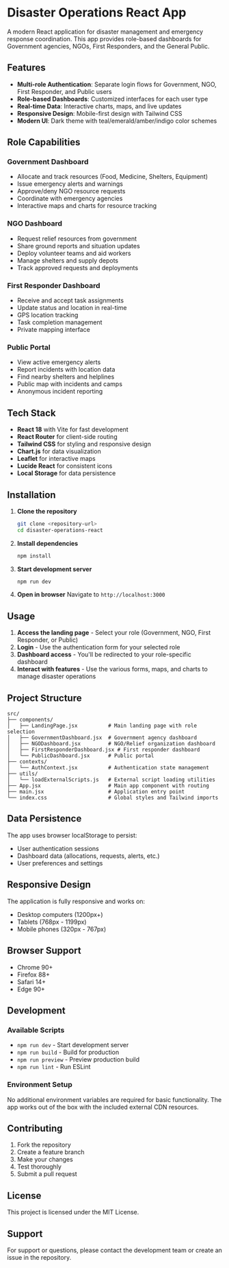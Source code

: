 # Disaster Operations React App

A modern React application for disaster management and emergency response coordination. This app provides role-based dashboards for Government agencies, NGOs, First Responders, and the General Public.

## Features

- **Multi-role Authentication**: Separate login flows for Government, NGO, First Responder, and Public users
- **Role-based Dashboards**: Customized interfaces for each user type
- **Real-time Data**: Interactive charts, maps, and live updates
- **Responsive Design**: Mobile-first design with Tailwind CSS
- **Modern UI**: Dark theme with teal/emerald/amber/indigo color schemes

## Role Capabilities

### Government Dashboard
- Allocate and track resources (Food, Medicine, Shelters, Equipment)
- Issue emergency alerts and warnings
- Approve/deny NGO resource requests
- Coordinate with emergency agencies
- Interactive maps and charts for resource tracking

### NGO Dashboard
- Request relief resources from government
- Share ground reports and situation updates
- Deploy volunteer teams and aid workers
- Manage shelters and supply depots
- Track approved requests and deployments

### First Responder Dashboard
- Receive and accept task assignments
- Update status and location in real-time
- GPS location tracking
- Task completion management
- Private mapping interface

### Public Portal
- View active emergency alerts
- Report incidents with location data
- Find nearby shelters and helplines
- Public map with incidents and camps
- Anonymous incident reporting

## Tech Stack

- **React 18** with Vite for fast development
- **React Router** for client-side routing
- **Tailwind CSS** for styling and responsive design
- **Chart.js** for data visualization
- **Leaflet** for interactive maps
- **Lucide React** for consistent icons
- **Local Storage** for data persistence

## Installation

1. **Clone the repository**
   ```bash
   git clone <repository-url>
   cd disaster-operations-react
   ```

2. **Install dependencies**
   ```bash
   npm install
   ```

3. **Start development server**
   ```bash
   npm run dev
   ```

4. **Open in browser**
   Navigate to `http://localhost:3000`

## Usage

1. **Access the landing page** - Select your role (Government, NGO, First Responder, or Public)
2. **Login** - Use the authentication form for your selected role
3. **Dashboard access** - You'll be redirected to your role-specific dashboard
4. **Interact with features** - Use the various forms, maps, and charts to manage disaster operations

## Project Structure

```
src/
├── components/
│   ├── LandingPage.jsx          # Main landing page with role selection
│   ├── GovernmentDashboard.jsx  # Government agency dashboard
│   ├── NGODashboard.jsx         # NGO/Relief organization dashboard
│   ├── FirstResponderDashboard.jsx # First responder dashboard
│   └── PublicDashboard.jsx      # Public portal
├── contexts/
│   └── AuthContext.jsx          # Authentication state management
├── utils/
│   └── loadExternalScripts.js   # External script loading utilities
├── App.jsx                      # Main app component with routing
├── main.jsx                     # Application entry point
└── index.css                    # Global styles and Tailwind imports
```

## Data Persistence

The app uses browser localStorage to persist:
- User authentication sessions
- Dashboard data (allocations, requests, alerts, etc.)
- User preferences and settings

## Responsive Design

The application is fully responsive and works on:
- Desktop computers (1200px+)
- Tablets (768px - 1199px)
- Mobile phones (320px - 767px)

## Browser Support

- Chrome 90+
- Firefox 88+
- Safari 14+
- Edge 90+

## Development

### Available Scripts

- `npm run dev` - Start development server
- `npm run build` - Build for production
- `npm run preview` - Preview production build
- `npm run lint` - Run ESLint

### Environment Setup

No additional environment variables are required for basic functionality. The app works out of the box with the included external CDN resources.

## Contributing

1. Fork the repository
2. Create a feature branch
3. Make your changes
4. Test thoroughly
5. Submit a pull request

## License

This project is licensed under the MIT License.

## Support

For support or questions, please contact the development team or create an issue in the repository.
